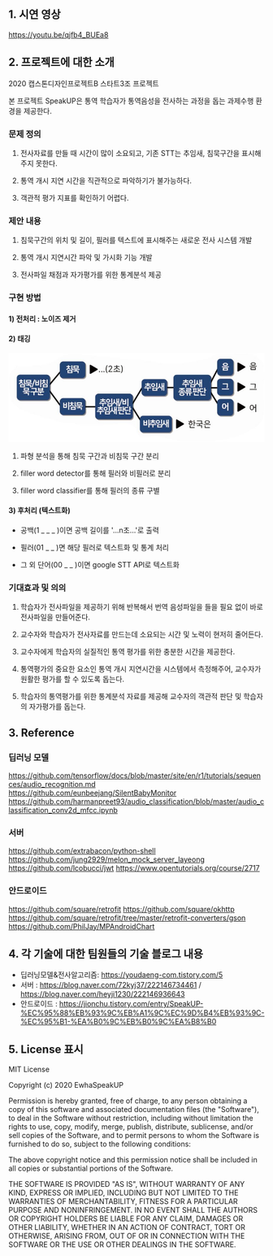 
## 1. 시연 영상
https://youtu.be/qjfb4_BUEa8
## 2. 프로젝트에 대한 소개
 2020 캡스톤디자인프로젝트B 스타트3조 프로젝트
 
 본 프로젝트 SpeakUP은 통역 학습자가 통역음성을 전사하는 과정을 돕는 과제수행 환경을 제공한다.
### 문제 정의
1) 전사자료를 만들 때 시간이 많이 소요되고, 기존 STT는 추임새, 침묵구간을 표시해주지 못한다.

2) 통역 개시 지연 시간을 직관적으로 파악하기가 불가능하다.

3) 객관적 평가 지표를 확인하기 어렵다. 
 
### 제안 내용
1) 침묵구간의 위치 및 길이, 필러를 텍스트에 표시해주는 새로운 전사 시스템 개발

2) 통역 개시 지연시간 파악 및 가시화 기능 개발

3) 전사파일 채점과 자가평가를 위한 통계분석 제공
    
    
### 구현 방법

#### 1) 전처리 : 노이즈 제거
#### 2) 태깅
  ![캡처](https://github.com/EwhaSpeakUP/SpeakUP/blob/master/images/캡처.JPG)  
   1) 파형 분석을 통해 침묵 구간과 비침묵 구간 분리
   
   2) filler word detector를 통해 필러와 비필러로 분리
   
   3) filler word classifier를 통해 필러의 종류 구별
#### 3) 후처리 (텍스트화)
  - 공백(1 _ _ _ )이면 공백 길이를 '...n초...'로 출력
  
  - 필러(01 _ _ )면 해당 필러로 텍스트화 및 통계 처리
  
  - 그 외 단어(00 _ _  )이면 google STT API로 텍스트화
### 기대효과 및 의의
1) 학습자가 전사파일을 제공하기 위해 반복해서 번역 음성파일을 들을 필요 없이 바로 전사파일을 만들어준다.

2) 교수자와 학습자가 전사자료를 만드는데 소요되는 시간 및 노력이 현저히 줄어든다.

3) 교수자에게 학습자의 실질적인 통역 평가를 위한 충분한 시간을 제공한다. 

4) 통역평가의 중요한 요소인 통역 개시 지연시간을 시스템에서 측정해주어, 교수자가 원활한 평가를 할 수 있도록 돕는다.

5) 학습자의 통역평가를 위한 통계분석 자료를 제공해 교수자의 객관적 판단 및 학습자의 자가평가를 돕는다.
 
## 3. Reference
### 딥러닝 모델
https://github.com/tensorflow/docs/blob/master/site/en/r1/tutorials/sequences/audio_recognition.md
https://github.com/eunbeejang/SilentBabyMonitor
https://github.com/harmanpreet93/audio_classification/blob/master/audio_classification_conv2d_mfcc.ipynb
### 서버
https://github.com/extrabacon/python-shell
https://github.com/jung2929/melon_mock_server_layeong
https://github.com/lcobucci/jwt
https://www.opentutorials.org/course/2717
### 안드로이드
https://github.com/square/retrofit
https://github.com/square/okhttp
https://github.com/square/retrofit/tree/master/retrofit-converters/gson
https://github.com/PhilJay/MPAndroidChart
 
## 4. 각 기술에 대한 팀원들의 기술 블로그 내용
- 딥러닝모델&전사알고리즘: https://youdaeng-com.tistory.com/5
- 서버 : https://blog.naver.com/72kyj37/222146734461 / https://blog.naver.com/heyji1230/222146936643
- 안드로이드 :  https://jionchu.tistory.com/entry/SpeakUP-%EC%95%88%EB%93%9C%EB%A1%9C%EC%9D%B4%EB%93%9C-%EC%95%B1-%EA%B0%9C%EB%B0%9C%EA%B8%B0
 
## 5. License 표시

MIT License

Copyright (c) 2020 EwhaSpeakUP

Permission is hereby granted, free of charge, to any person obtaining a copy
of this software and associated documentation files (the "Software"), to deal
in the Software without restriction, including without limitation the rights
to use, copy, modify, merge, publish, distribute, sublicense, and/or sell
copies of the Software, and to permit persons to whom the Software is
furnished to do so, subject to the following conditions:

The above copyright notice and this permission notice shall be included in all
copies or substantial portions of the Software.

THE SOFTWARE IS PROVIDED "AS IS", WITHOUT WARRANTY OF ANY KIND, EXPRESS OR
IMPLIED, INCLUDING BUT NOT LIMITED TO THE WARRANTIES OF MERCHANTABILITY,
FITNESS FOR A PARTICULAR PURPOSE AND NONINFRINGEMENT. IN NO EVENT SHALL THE
AUTHORS OR COPYRIGHT HOLDERS BE LIABLE FOR ANY CLAIM, DAMAGES OR OTHER
LIABILITY, WHETHER IN AN ACTION OF CONTRACT, TORT OR OTHERWISE, ARISING FROM,
OUT OF OR IN CONNECTION WITH THE SOFTWARE OR THE USE OR OTHER DEALINGS IN THE
SOFTWARE.

